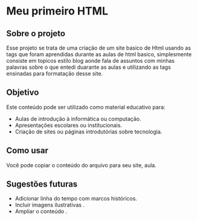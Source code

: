 # Meu primeiro HTML

## Sobre o projeto
Esse projeto se trata de uma criação de um site basico de Html usando as tags que foram aprendidas durante as aulas de html basico, simplesmente consiste em topicos estilo blog aonde fala de assuntos com minhas palavras sobre o que entedi duarante as aulas e utilizando as tags ensinadas para formatação desse site.

## Objetivo

Este conteúdo pode ser utilizado como material educativo para:

- Aulas de introdução à informática ou computação.
- Apresentações escolares ou institucionais.
- Criação de sites ou páginas introdutórias sobre tecnologia.

## Como usar

Você pode copiar o conteúdo do arquivo  para seu site, aula.

## Sugestões futuras

- Adicionar linha do tempo com marcos históricos.
- Incluir imagens ilustrativas .
- Ampliar o conteúdo .

